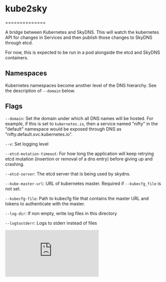 # kube2sky
==============

A bridge between Kubernetes and SkyDNS.  This will watch the kubernetes API for
changes in Services and then publish those changes to SkyDNS through etcd.

For now, this is expected to be run in a pod alongside the etcd and SkyDNS
containers.

## Namespaces

Kubernetes namespaces become another level of the DNS hierarchy.  See the
description of `--domain` below.

## Flags

`--domain`: Set the domain under which all DNS names will be hosted.  For
example, if this is set to `kubernetes.io`, then a service named "nifty" in the
"default" namespace would be exposed through DNS as
"nifty.default.svc.kubernetes.io".

`--v`: Set logging level

`--etcd-mutation-timeout`: For how long the application will keep retrying etcd
mutation (insertion or removal of a dns entry) before giving up and crashing.

`--etcd-server`: The etcd server that is being used by skydns.

`--kube-master-url`: URL of kubernetes master. Required if `--kubecfg_file` is not set.

`--kubecfg-file`: Path to kubecfg file that contains the master URL and tokens to authenticate with the master.

`--log-dir`: If non empty, write log files in this directory

`--logtostderr`: Logs to stderr instead of files

[![Analytics](https://kubernetes-site.appspot.com/UA-36037335-10/GitHub/cluster/addons/dns/kube2sky/README.md?pixel)]()
